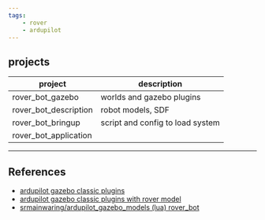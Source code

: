 ```yaml
---
tags:
    - rover
    - ardupilot
---
```


## projects

| project               | description                      |
| --------------------- | -------------------------------- |
| rover_bot_gazebo      | worlds and gazebo plugins        |
| rover_bot_description | robot models, SDF                |
| rover_bot_bringup     | script and config to load system |
| rover_bot_application |                                  |


---

## References
- [ardupilot gazebo classic plugins](https://github.com/khancyr/ardupilot_gazebo)
- [ardupilot gazebo classic plugins with rover model](https://github.com/SwiftGust/ardupilot_gazebo/tree/master)
- [srmainwaring/ardupilot_gazebo_models (lua) rover_bot](https://github.com/srmainwaring/ardupilot_gazebo_models/tree/master)